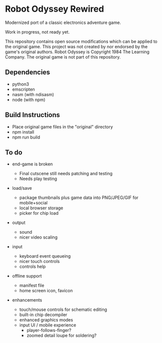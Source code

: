 Robot Odyssey Rewired
=====================

Modernized port of a classic electronics adventure game.

Work in progress, not ready yet.

This repository contains open source modifications which can be applied to the original game. This project was not created by nor endorsed by the game's original authors. Robot Odyssey is Copyright 1984 The Learning Company. The original game is not part of this repository.


Dependencies
------------

- python3
- emscripten
- nasm (with ndisasm)
- node (with npm)


Build Instructions
------------------

- Place original game files in the "original" directory
- npm install
- npm run build


To do
-----

- end-game is broken
  - Final cutscene still needs patching and testing
  - Needs play testing

- load/save
  - package thumbnails plus game data into PNG/JPEG/GIF for mobile+social
  - local browser storage
  - picker for chip load

- output
  - sound
  - nicer video scaling

- input
  - keyboard event queueing
  - nicer touch controls
  - controls help

- offline support
  - manifest file
  - home screen icon, favicon

- enhancements
  - touch/mouse controls for schematic editing
  - built-in chip decompiler
  - enhanced graphics modes
  - input UI / mobile experience
    - player-follows-finger?
    - zoomed detail loupe for soldering?
